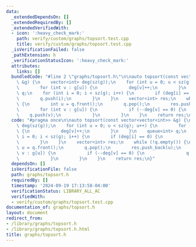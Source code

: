 ```yaml
---
data:
  _extendedDependsOn: []
  _extendedRequiredBy: []
  _extendedVerifiedWith:
  - icon: ':heavy_check_mark:'
    path: verify/custom/graphs/topsort.test.cpp
    title: verify/custom/graphs/topsort.test.cpp
  _isVerificationFailed: false
  _pathExtension: h
  _verificationStatusIcon: ':heavy_check_mark:'
  attributes:
    links: []
  bundledCode: "#line 2 \"graphs/topsort.h\"\n\nauto topsort(const vector<vector<int>>\
    \ &g) {\n    vector<int> deg(sz(g));\n    for (int u = 0; u < sz(g); u++) {\n\
    \        for (int v : g[u]) {\n            deg[v]++;\n        }\n    }\n    queue<int>\
    \ q;\n    for (int i = 0; i < sz(g); i++) {\n        if (deg[i] == 0) {\n    \
    \        q.push(i);\n        }\n    }\n    vector<int> res;\n    while (!q.empty())\
    \ {\n        int u = q.front();\n        q.pop();\n        res.push_back(u);\n\
    \        for (int v : g[u]) {\n            if (--deg[v] == 0) {\n            \
    \    q.push(v);\n            }\n        }\n    }\n    return res;\n}\n"
  code: "#pragma once\n\nauto topsort(const vector<vector<int>> &g) {\n    vector<int>\
    \ deg(sz(g));\n    for (int u = 0; u < sz(g); u++) {\n        for (int v : g[u])\
    \ {\n            deg[v]++;\n        }\n    }\n    queue<int> q;\n    for (int\
    \ i = 0; i < sz(g); i++) {\n        if (deg[i] == 0) {\n            q.push(i);\n\
    \        }\n    }\n    vector<int> res;\n    while (!q.empty()) {\n        int\
    \ u = q.front();\n        q.pop();\n        res.push_back(u);\n        for (int\
    \ v : g[u]) {\n            if (--deg[v] == 0) {\n                q.push(v);\n\
    \            }\n        }\n    }\n    return res;\n}"
  dependsOn: []
  isVerificationFile: false
  path: graphs/topsort.h
  requiredBy: []
  timestamp: '2024-09-19 17:13:58-04:00'
  verificationStatus: LIBRARY_ALL_AC
  verifiedWith:
  - verify/custom/graphs/topsort.test.cpp
documentation_of: graphs/topsort.h
layout: document
redirect_from:
- /library/graphs/topsort.h
- /library/graphs/topsort.h.html
title: graphs/topsort.h
---
```

